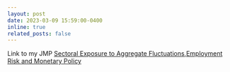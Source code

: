 ```yaml
---
layout: post
date: 2023-03-09 15:59:00-0400
inline: true
related_posts: false
---
```


Link to my JMP [Sectoral Exposure to Aggregate Fluctuations,Employment Risk and Monetary Policy](/assets/pdf/herman_twosector.pdf) 
